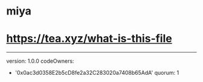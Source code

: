 # miya
# https://tea.xyz/what-is-this-file
---
version: 1.0.0
codeOwners:
  - '0x0ac3d0358E2b5cD8fe2a32C283020a7408b65AdA'
quorum: 1
